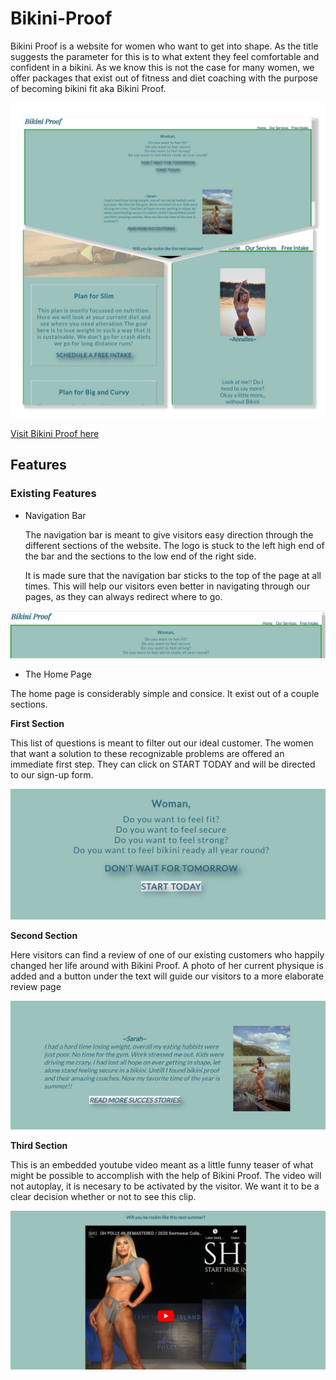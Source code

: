 # Bikini-Proof

Bikini Proof is a website for women who want to get into shape. As the title suggests the parameter for this is to what extent they feel comfortable and confident in a bikini. As we know this is not the case for many women, we offer packages that exist out of fitness and diet coaching with the purpose of becoming bikini fit aka Bikini Proof.  

![Picture of the home page Bikini Proof](documentation%20/collage_bikiniproof.jpg)

[Visit Bikini Proof here](https://tabithadejong.github.io/Bikini-Proof/)


## Features 

### Existing Features 

* Navigation Bar

    The navigation bar is meant to give visitors easy direction through the different sections of the website.
    The logo is stuck to the left high end of the bar and the sections to the low end of the right side.

    It is made sure that the navigation bar sticks to the top of the page at all times. 
    This will help our visitors even better in navigating through our pages, as they can always redirect where to go. 

![picture of the navigation bar](documentation%20/nav_bar.png)

* The Home Page 

The home page is considerably simple and consice. It exist out of a couple sections. 

  **First Section** 

This list of questions is meant to filter out our ideal customer. The women that want a solution to these recognizable problems are offered an immediate first step. They can click on START TODAY and will be directed to our sign-up form. 

![Picture of the first section of home page](documentation%20/call-to-action.png)

 **Second Section**

Here visitors can find a review of one of our existing customers who happily changed her life around with Bikini Proof. 
A photo of her current physique is added and a button under the text will guide our visitors to a more elaborate review page 

![Picture of the second section home page](documentation%20/succes-stories.png)

 **Third Section** 

This is an embedded youtube video meant as a little funny teaser of what might be possible to accomplish with the help of Bikini Proof. The video will not autoplay, it is necesary to be activated by the visitor. We want it to be a clear decision whether or not to see this clip. 

![Picture of the third section home page](documentation%20/catwalk.png)











